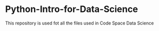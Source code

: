 # Python-Intro-for-Data-Science
This repository is used fot all the files used in Code Space Data Science
